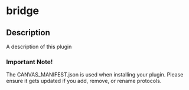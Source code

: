 bridge
======

## Description

A description of this plugin

### Important Note!

The CANVAS_MANIFEST.json is used when installing your plugin. Please ensure it
gets updated if you add, remove, or rename protocols.
